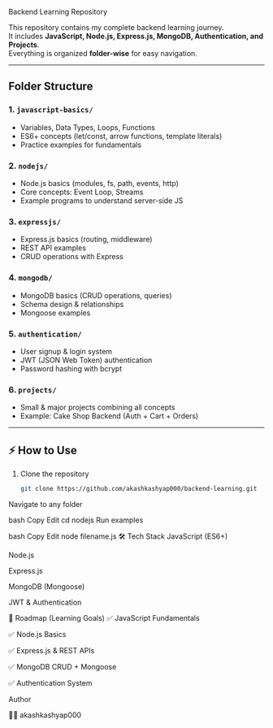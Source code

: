  Backend Learning Repository

This repository contains my complete backend learning journey.  
It includes **JavaScript, Node.js, Express.js, MongoDB, Authentication, and Projects**.  
Everything is organized **folder-wise** for easy navigation.

---

## Folder Structure

### 1. `javascript-basics/`
- Variables, Data Types, Loops, Functions  
- ES6+ concepts (let/const, arrow functions, template literals)  
- Practice examples for fundamentals  

### 2. `nodejs/`
- Node.js basics (modules, fs, path, events, http)  
- Core concepts: Event Loop, Streams  
- Example programs to understand server-side JS  

### 3. `expressjs/`
- Express.js basics (routing, middleware)  
- REST API examples  
- CRUD operations with Express  

### 4. `mongodb/`
- MongoDB basics (CRUD operations, queries)  
- Schema design & relationships  
- Mongoose examples  

### 5. `authentication/`
- User signup & login system  
- JWT (JSON Web Token) authentication  
- Password hashing with bcrypt  

### 6. `projects/`
- Small & major projects combining all concepts  
- Example: Cake Shop Backend (Auth + Cart + Orders)  

---

## ⚡ How to Use

1. Clone the repository  
   ```bash
   git clone https://github.com/akashkashyap000/backend-learning.git
Navigate to any folder

bash
Copy
Edit
cd nodejs
Run examples

bash
Copy
Edit
node filename.js
🛠️ Tech Stack
JavaScript (ES6+)

Node.js

Express.js

MongoDB (Mongoose)

JWT & Authentication

🚀 Roadmap (Learning Goals)
✅ JavaScript Fundamentals

✅ Node.js Basics

✅ Express.js & REST APIs

✅ MongoDB CRUD + Mongoose

✅ Authentication System

 Author

👨‍💻 akashkashyap000